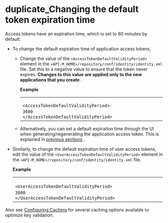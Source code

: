 # duplicate\_Changing the default token expiration time

Access tokens have an expiration time, which is set to 60 minutes by default.

-   To change the default expiration time of application access tokens,
    -   Change the value of the `<AccessTokenDefaultValidityPeriod>` element in the `<API-M_HOME>/repository/conf/identity/identity.xml` file. Set this to a negative value to ensure that the token never expires. **Changes to this value are applied only to the new applications that you create** .

        **Example**

        <table>
        <colgroup>
        <col width="100%" />
        </colgroup>
        <tbody>
        <tr class="odd">
        <td><div class="container" title="Hint: double-click to select code">
        <div class="line number1 index0 alt2">
        <code class="java plain">                     &lt;AccessTokenDefaultValidityPeriod&gt;-                    </code> <code class="java value">                     3600                    </code> <code class="java plain">                     &lt;/AccessTokenDefaultValidityPeriod&gt;                    </code>
        </div>
        </div></td>
        </tr>
        </tbody>
        </table>

    -   Alternatively, you can set a default expiration time through the UI when generating/regenerating the application access token.
        This is explained in [previous sections](https://docs.wso2.com/display/SHAN/Am300Working+with+Access+Tokens#Am300WorkingwithAccessTokens-valid) .

-   Similarly, to change the default expiration time of user access tokens, edit the value of the `<UserAccessTokenDefaultValidityPeriod>` element in the `<API-M_HOME>/repository/conf/identity/identity.xml` file.

    **Example**

    <table>
    <colgroup>
    <col width="100%" />
    </colgroup>
    <tbody>
    <tr class="odd">
    <td><div class="container" title="Hint: double-click to select code">
    <div class="line number1 index0 alt2">
    <code class="java plain">                   &lt;UserAccessTokenDefaultValidityPeriod&gt;                  </code> <code class="java value">                   3800                  </code> <code class="java plain">                   &lt;/UserAccessTokenDefaultValidityPeriod&gt;                  </code>
    </div>
    </div></td>
    </tr>
    </tbody>
    </table>

Also see [Configuring Caching](https://docs.wso2.com/display/AM300/Configuring+Caching) for several caching options available to optimize key validation.
